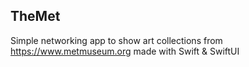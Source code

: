 ## TheMet
Simple networking app to show art collections from https://www.metmuseum.org made with Swift & SwiftUI
